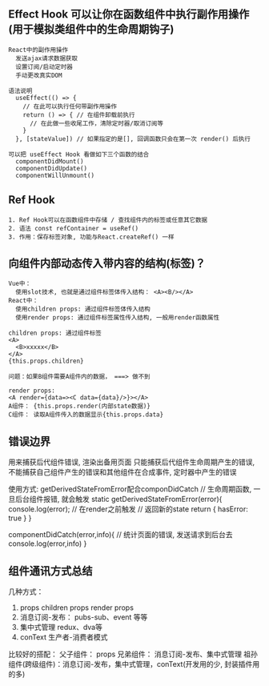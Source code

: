 ## Effect Hook 可以让你在函数组件中执行副作用操作(用于模拟类组件中的生命周期钩子)
    React中的副作用操作
      发送ajax请求数据获取
      设置订阅/启动定时器
      手动更改真实DOM 

    语法说明
      useEffect(() => {
        // 在此可以执行任何带副作用操作
        return () => { // 在组件卸载前执行
          // 在此做一些收尾工作，清除定时器/取消订阅等
        }
      }, [stateValue]) // 如果指定的是[], 回调函数只会在第一次 render() 后执行

    可以把 useEffect Hook 看做如下三个函数的结合
      componentDidMount()
      componentDidUpdate()
      componentWillUnmount()

## Ref Hook
    1. Ref Hook可以在函数组件中存储 / 查找组件内的标签或任意其它数据
    2. 语法 const refContainer = useRef()
    3. 作用：保存标签对象, 功能与React.createRef() 一样
      
## 向组件内部动态传入带内容的结构(标签)？
    Vue中：
      使用slot技术, 也就是通过组件标签体传入结构： <A><B/></A>
    React中：
      使用children props: 通过组件标签体传入结构
      使用render props: 通过组件标签属性传入结构, 一般用render函数属性

    children props: 通过组件标签
    <A>
      <B>xxxxx</B>
    </A>
    {this.props.children}

    问题：如果B组件需要A组件内的数据， ===> 做不到

    render props: 
    <A render={data=><C data={data}/>}></A>
    A组件： {this.props.render(内部state数据)}
    C组件： 读取A组件传入的数据显示{this.props.data}

## 错误边界
用来捕获后代组件错误, 渲染出备用页面
只能捕获后代组件生命周期产生的错误, 不能捕获自己组件产生的错误和其他组件在合成事件, 定时器中产生的错误

使用方式: 
  getDerivedStateFromError配合componDidCatch
  // 生命周期函数, 一旦后台组件报错, 就会触发
  static getDerivedStateFromError(error){
    console.log(error);
    // 在render之前触发
    // 返回新的state
    return {
      hasError: true
    }
  }

  componentDidCatch(error,info){
    // 统计页面的错误, 发送请求到后台去
    console.log(error,info)
  }

## 组件通讯方式总结

几种方式：
1. props
  children props
  render props
2. 消息订阅-发布：
  pubs-sub、event 等等
3. 集中式管理
  redux、dva等
4. conText
  生产者-消费者模式

比较好的搭配：
父子组件： props
兄弟组件： 消息订阅-发布、集中式管理
祖孙组件(跨级组件)：消息订阅-发布，集中式管理，conText(开发用的少, 封装插件用的多)